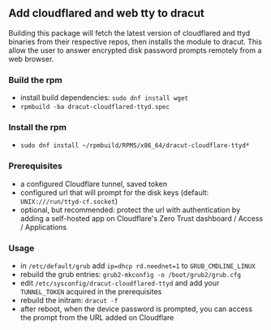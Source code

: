 ## Add cloudflared and web tty to dracut
Building this package will fetch the latest version of cloudflared and ttyd binaries from their respective repos, then installs the module to dracut.
This allow the user to answer encrypted disk password prompts remotely from a web browser.

### Build the rpm
- install build dependencies: `sudo dnf install wget`
- `rpmbuild -ba dracut-cloudflared-ttyd.spec`

### Install the rpm
- `sudo dnf install ~/rpmbuild/RPMS/x86_64/dracut-cloudflare-ttyd*`

### Prerequisites
- a configured Cloudflare tunnel, saved token
- configured url that will prompt for the disk keys (default: `UNIX:///run/ttyd-cf.socket`)
- optional, but recommended: protect the url with authentication by adding a self-hosted app on Cloudflare's Zero Trust dashboard / Access / Applications

### Usage
- in `/etc/default/grub` add `ip=dhcp rd.neednet=1` to `GRUB_CMDLINE_LINUX`
- rebuild the grub entries: `grub2-mkconfig -o /boot/grub2/grub.cfg`
- edit `/etc/sysconfig/dracut-cloudflared-ttyd` and add your `TUNNEL_TOKEN` acquired in the prerequisites
- rebuild the initram: `dracut -f`
- after reboot, when the device password is prompted, you can access the prompt from the URL added on Cloudflare
